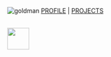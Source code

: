![goldman](https://res.cloudinary.com/ukony/image/upload/v1649334466/georgegoldman/IMG_20210525_135031_nncteq.jpg)
[PROFILE](https://georgegoldman.github.io/profile) | [PROJECTS](https://georgegoldman.github.io/projects)

<br>
<img src="https://raw.githubusercontent.com/FortAwesome/Font-Awesome/6.x/svgs/brand/github.svg" width="50" height="50">
